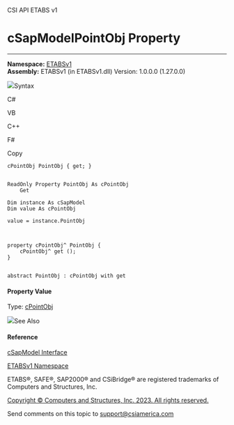 ﻿

CSI API ETABS v1

# cSapModelPointObj Property  
  
---  
  
**Namespace:** [ETABSv1](2780f1b8-2033-5289-2298-1cdb2a7508d9.htm)  
**Assembly:** ETABSv1 (in ETABSv1.dll) Version: 1.0.0.0 (1.27.0.0)

![](../icons/SectionExpanded.png)Syntax

C#

VB

C++

F#

Copy

    
    
    cPointObj PointObj { get; }
    
    
    ReadOnly Property PointObj As cPointObj
    	Get
    
    Dim instance As cSapModel
    Dim value As cPointObj
    
    value = instance.PointObj
    
    
    
    property cPointObj^ PointObj {
    	cPointObj^ get ();
    }
    
    
    abstract PointObj : cPointObj with get
    

#### Property Value

Type: [cPointObj](07661691-ffa8-f77b-7580-1973c7be1978.htm)

![](../icons/SectionExpanded.png)See Also

#### Reference

[cSapModel Interface](fe0b0096-9fef-56a3-9d57-cdef76e0f611.htm)

[ETABSv1 Namespace](2780f1b8-2033-5289-2298-1cdb2a7508d9.htm)

ETABS®, SAFE®, SAP2000® and CSiBridge® are registered trademarks of Computers
and Structures, Inc.  

[Copyright © Computers and Structures, Inc. 2023. All rights
reserved.](http://www.csiamerica.com)

Send comments on this topic to
[support@csiamerica.com](mailto:support%40csiamerica.com?Subject=CSI%20API%20ETABS%20v1)

